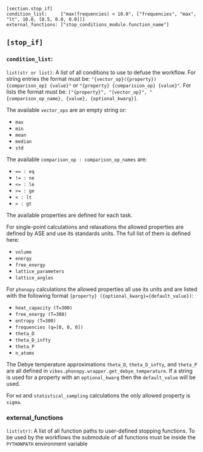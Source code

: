```
[section.stop_if]
condition_list:     ["max(frequencies) < 10.0", ["frequencies", "max", "lt", 10.0, [0.5, 0.0, 0.0]]]
external_functions: ["stop_conditions_module.function_name"]
```

## `[stop_if]`

### `condition_list`:

`list(str or list)`: A list of all conditions to use to defuse the workflow. For string entries the format must be: `"{vector_op}({property}) {comparison_op} {value}"` or `"{property} {comparision_op} {value}"`. For lists the format must be: `["{property}", "{vector_op}", "{comparison_op_name}, {value}, {optional_kwarg}]`.

The available `vector_ops` are an empty string or:

- `max`
- `min`
- `mean`
- `median`
- `std`

The available `comparison_op : comparison_op_names` are:

- `== : eq`
- `!= : ne`
- `<= : le`
- `>= : ge`
- `< : lt`
- `> : gt`

The available properties are defined for each task.

For single-point calculations and relaxations the allowed properties are defined by ASE and use its standards units. The full list of them is defined here:

- `volume`
- `energy`
- `free_energy`
- `lattice_parameters`
- `lattice_angles`

For `phonopy` calculations the allowed properties all use its units and are listed with the following format `{property} ({optional_kwarg}={default_value})`:

- `heat_capacity (T=300)`
- `free_energy (T=300)`
- `entropy (T=300)`
- `frequencies (q=[0, 0, 0])`
- `theta_D`
- `theta_D_infty`
- `theta_P`
- `n_atoms`

The Debye temperature approximations `theta_D`, `theta_D_infty`, and `theta_P` are all defined in `vibes.phonopy.wrapper.get_debye_temperature`. If a string is used for a property with an `optional_kwarg` then the `default_value` will be used.

For `md` and `statistical_sampling` calculations the only allowed property is `sigma`.

### external_functions

`list(str)`: A list of all function paths to user-defined stopping functions. To be used by the workflows the submodule of all functions must be inside the `PYTHONPATH` environment variable

